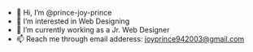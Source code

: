 - 👋 Hi, I’m @prince-joy-prince
- 👀 I’m interested in Web Designing
- 🌱 I’m currently working as a Jr. Web Designer
- 📫 Reach me through email adderess: joyprince942003@gmail.com

<!---
prince-joy-prince/prince-joy-prince is a ✨ special ✨ repository because its `README.md` (this file) appears on your GitHub profile.
You can click the Preview link to take a look at your changes.
--->
